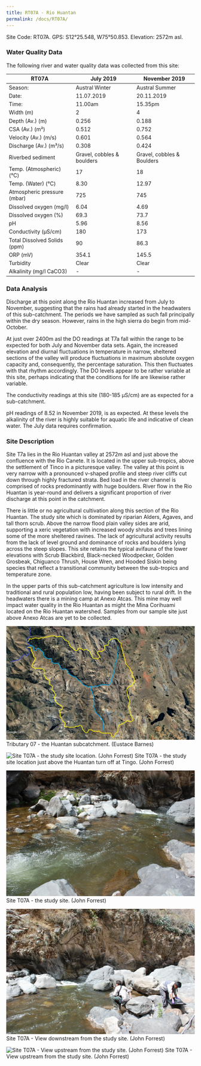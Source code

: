```yaml
---
title: RT07A - Rio Huantan
permalink: /docs/RT07A/
---
```



Site Code: RT07A.  GPS: S12°25.548, W75°50.853. Elevation:
2572m asl.

### Water Quality Data

The following river and water quality data was collected from this site:

| RT07A                        | July 2019                     | November 2019            |
|------------------------------|-------------------------------|--------------------------|
| Season:                      | Austral Winter                | Austral Summer           |
| Date:                        | 11.07.2019                    | 20.11.2019               |
| Time:                        | 11.00am                       | 15.35pm                  |
| Width (m)                    | 2                             | 4                        |
| Depth (Av.) (m)              | 0.256                         | 0.188                    |
| CSA (Av.) (m²)               | 0.512                         | 0.752                    |
| Velocity (Av.) (m/s)         | 0.601                         | 0.564                    |
| Discharge (Av.) (m³/s)       | 0.308                         | 0.424                    |
| Riverbed sediment            | Gravel, cobbles & boulders    | Gravel, cobbles & Boulders |
| Temp. (Atmospheric) (°C)     | 17                            | 18                       |                     
| Temp. (Water) (°C)           | 8.30                          | 12.97                    |
| Atmospheric pressure (mbar)  | 725                           | 745                      |
| Dissolved oxygen (mg/l)      | 6.04                          | 4.69                     |
| Dissolved oxygen (%)         | 69.3                          | 73.7                     |
| pH                           | 5.96                          | 8.56                     |
| Conductivity (µS/cm)         | 180                           | 173                      |
| Total Dissolved Solids (ppm) | 90                            | 86.3                     |
| ORP (mV)                     | 354.1                         | 145.5                    |
| Turbidity                    | Clear                         | Clear                    |
| Alkalinity (mg/l CaCO3)      |   -                           |  -                       |

### Data Analysis
Discharge at this point along the Rio Huantan increased from July to November, suggesting that the rains had already started in the headwaters of this sub-catchment. The periods we have sampled as such fall principally within the dry season. However, rains in the high sierra do begin from mid-October.

At just over 2400m asl the DO readings at T7a fall within the range to be expected for both July and November data sets. Again, the increased elevation and diurnal fluctuations in temperature in narrow, sheltered sections of the valley will produce fluctuations in maximum absolute oxygen capacity and, consequently, the percentage saturation. This then fluctuates with that rhythm accordingly. The DO levels appear to be rather variable at this site, perhaps indicating that the conditions for life are likewise rather variable. 

The conductivity readings at this site (180-185 µS/cm) are as expected for a sub-catchment.    

pH readings of 8.52 in November 2019, is as expected. At these levels the alkalinity of the river is highly suitable for aquatic life and indicative of clean water. The July data requires confirmation. 


### Site Description
Site T7a lies in the Rio Huantan valley at 2572m asl and just above the confluence with the Rio Canete. It is located in the upper sub-tropics, above the settlement of Tinco in a picturesque valley. The valley at this point is very narrow with a pronounced v-shaped profile and steep river cliffs cut down through highly fractured strata. Bed load in the river channel is comprised of rocks predominantly with huge boulders. River flow in the Rio Huantan is year-round and delivers a significant proportion of river discharge at this point in the catchment. 

There is little or no agricultural cultivation along this section of the Rio Huantan. The study site which is dominated by riparian Alders, Agaves, and tall thorn scrub. Above the narrow flood plain valley sides are arid, supporting a xeric vegetation with increased woody shrubs and trees lining some of the more sheltered ravines. The lack of agricultural activity results from the lack of level ground and dominance of rocks and boulders lying across the steep slopes. This site retains the typical avifauna of the lower elevations with Scrub Blackbird, Black-necked Woodpecker, Golden Grosbeak, Chiguanco Thrush, House Wren, and Hooded Siskin being species that reflect a transitional community between the sub-tropics and temperature zone.    

In the upper parts of this sub-catchment agriculture is low intensity and traditional and rural population low, having been subject to rural drift. In the headwaters there is a mining camp at Anexo Atcas. This mine may well impact water quality in the Rio Huantan as might the Mina Corihuami located on the Rio Huantan watershed. Samples from our sample site just above Anexo Atcas are yet to be collected.


![Tributary T07 - the Huantan subcatchment. (Eustace Barnes)](/assets/SiteDescriptions/T7/T7Huantansubcatchment.jpg)
Tributary 07 - the Huantan subcatchment. (Eustace Barnes)


![Site T07A - the study site location. (John Forrest)](/assets/SiteDescriptions/T7/RT7ALoweHuantanvalley.jpg)
Site T07A - the study site location just above the Huantan turn off at Tingo. (John Forrest)


![Site T07A - the study site. (John Forrest)](/assets/SiteDescriptions/T7/T7AStudysite.JPG)
Site T07A - the study site. (John Forrest)


![Site T07A - View downstream from the study site. (John Forrest)](/assets/SiteDescriptions/T7/T7AViewimmediatelydownstream.JPG)
Site T07A - View downstream from the study site. (John Forrest)


![Site T07A - View upstream from the study site. (John Forrest)](/assets/SiteDescriptions/T7/T7AViewupstream.JPG)
Site T07A - View upstream from the study site. (John Forrest)
